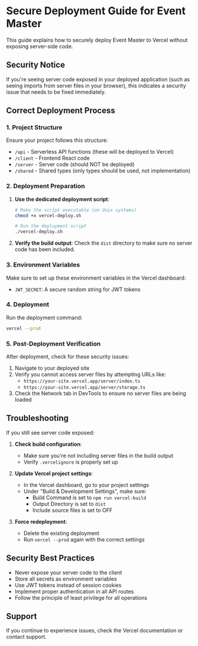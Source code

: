 # Secure Deployment Guide for Event Master

This guide explains how to securely deploy Event Master to Vercel without exposing server-side code.

## Security Notice

If you're seeing server code exposed in your deployed application (such as seeing imports from server files in your browser), this indicates a security issue that needs to be fixed immediately.

## Correct Deployment Process

### 1. Project Structure

Ensure your project follows this structure:
- `/api` - Serverless API functions (these will be deployed to Vercel)
- `/client` - Frontend React code
- `/server` - Server code (should NOT be deployed)
- `/shared` - Shared types (only types should be used, not implementation)

### 2. Deployment Preparation

1. **Use the dedicated deployment script**:
   ```bash
   # Make the script executable (on Unix systems)
   chmod +x vercel-deploy.sh
   
   # Run the deployment script
   ./vercel-deploy.sh
   ```

2. **Verify the build output**:
   Check the `dist` directory to make sure no server code has been included.

### 3. Environment Variables

Make sure to set up these environment variables in the Vercel dashboard:
- `JWT_SECRET`: A secure random string for JWT tokens

### 4. Deployment

Run the deployment command:
```bash
vercel --prod
```

### 5. Post-Deployment Verification

After deployment, check for these security issues:
1. Navigate to your deployed site
2. Verify you cannot access server files by attempting URLs like:
   - `https://your-site.vercel.app/server/index.ts`
   - `https://your-site.vercel.app/server/storage.ts`
3. Check the Network tab in DevTools to ensure no server files are being loaded

## Troubleshooting

If you still see server code exposed:

1. **Check build configuration**:
   - Make sure you're not including server files in the build output
   - Verify `.vercelignore` is properly set up

2. **Update Vercel project settings**:
   - In the Vercel dashboard, go to your project settings
   - Under "Build & Development Settings", make sure:
     - Build Command is set to `npm run vercel-build`
     - Output Directory is set to `dist`
     - Include source files is set to OFF

3. **Force redeployment**:
   - Delete the existing deployment
   - Run `vercel --prod` again with the correct settings

## Security Best Practices

- Never expose your server code to the client
- Store all secrets as environment variables
- Use JWT tokens instead of session cookies
- Implement proper authentication in all API routes
- Follow the principle of least privilege for all operations

## Support

If you continue to experience issues, check the Vercel documentation or contact support. 